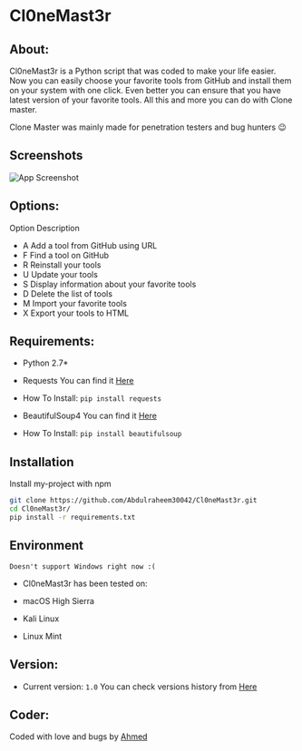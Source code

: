 # Cl0neMast3r


## About:

Cl0neMast3r is a Python script that was coded to make your life easier.
Now you can easily choose your favorite tools from GitHub and install them on your system with one click.
Even better you can ensure that you have latest version of your favorite tools.
All this and more you can do with Clone master.

Clone Master was mainly made for penetration testers and bug hunters 😉

## Screenshots

![App Screenshot](https://camo.githubusercontent.com/4198406d0a1765c15d19da5c4cd7c32e0b97186f342748d750749607ae8da0de/68747470733a2f2f692e696d6775722e636f6d2f6a7953483841322e6a7067)


## Options:

Option	Description
- A	Add a tool from GitHub using URL
- F	Find a tool on GitHub
- R	Reinstall your tools
- U	Update your tools
- S	Display information about your favorite tools
- D	Delete the list of tools
- M	Import your favorite tools
- X	Export your tools to HTML


## Requirements:

- Python 2.7*

- Requests You can find it [Here](https://pypi.org/project/requests/)
- How To Install: ```pip install requests```

- BeautifulSoup4 You can find it [Here](https://pypi.org/project/requests/)
- How To Install: ```pip install beautifulsoup```


## Installation

Install my-project with npm

```bash
git clone https://github.com/Abdulraheem30042/Cl0neMast3r.git
cd Cl0neMast3r/
pip install -r requirements.txt
```
    
    
## Environment 

```Doesn't support Windows right now :(```
- Cl0neMast3r has been tested on:

- macOS High Sierra
- Kali Linux
- Linux Mint


## Version:

- Current version: ```1.0```
You can check versions history from [Here](https://github.com/Abdulraheem30042/Cl0neMast3r/blob/master/Changelog.md)


## Coder:

Coded with love and bugs by [Ahmed](https://linktr.ee/xyle2star)
